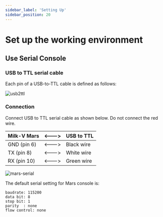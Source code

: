 ```yaml
---
sidebar_label: 'Setting Up'
sidebar_position: 20
---
```


# Set up the working environment

## Use Serial Console

### USB to TTL serial cable

Each pin of a USB-to-TTL cable is defined as follows:

![usb2ttl](/docs/mars/usb2ttl.png)

### Connection

Connect USB to TTL serial cable as shown below. Do not connect the red wire.

| Milk-V Mars  | \<---> | USB to TTL |
| ------------ | ------ | ---------- |
| GND (pin 6)  | \<---> | Black wire |
| TX  (pin 8)  | \<---> | White wire |
| RX  (pin 10) | \<---> | Green wire |

![mars-serial](/docs/mars/mars-serial.jpg)

The default serial setting for Mars console is:

```
baudrate: 115200
data bit: 8
stop bit: 1
parity  : none
flow control: none
```
